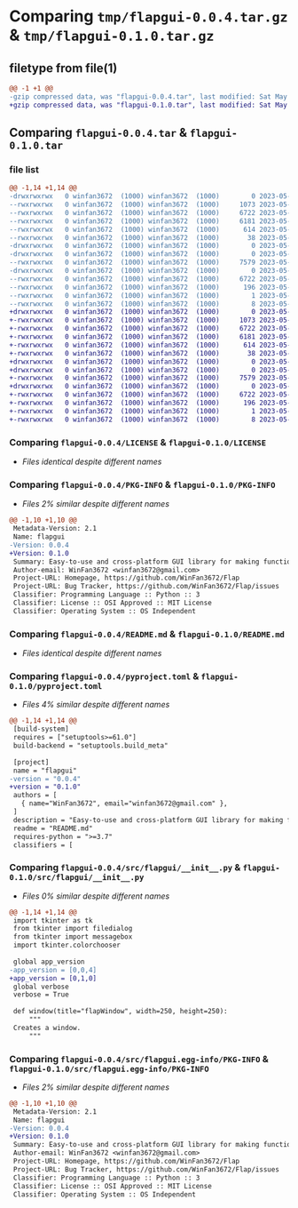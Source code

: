 # Comparing `tmp/flapgui-0.0.4.tar.gz` & `tmp/flapgui-0.1.0.tar.gz`

## filetype from file(1)

```diff
@@ -1 +1 @@
-gzip compressed data, was "flapgui-0.0.4.tar", last modified: Sat May 13 14:17:34 2023, max compression
+gzip compressed data, was "flapgui-0.1.0.tar", last modified: Sat May 13 14:19:27 2023, max compression
```

## Comparing `flapgui-0.0.4.tar` & `flapgui-0.1.0.tar`

### file list

```diff
@@ -1,14 +1,14 @@
-drwxrwxrwx   0 winfan3672  (1000) winfan3672  (1000)        0 2023-05-13 14:17:34.761965 flapgui-0.0.4/
--rwxrwxrwx   0 winfan3672  (1000) winfan3672  (1000)     1073 2023-05-12 20:35:47.000000 flapgui-0.0.4/LICENSE
--rwxrwxrwx   0 winfan3672  (1000) winfan3672  (1000)     6722 2023-05-13 14:17:34.761525 flapgui-0.0.4/PKG-INFO
--rwxrwxrwx   0 winfan3672  (1000) winfan3672  (1000)     6181 2023-05-13 10:49:01.000000 flapgui-0.0.4/README.md
--rwxrwxrwx   0 winfan3672  (1000) winfan3672  (1000)      614 2023-05-13 12:10:31.000000 flapgui-0.0.4/pyproject.toml
--rwxrwxrwx   0 winfan3672  (1000) winfan3672  (1000)       38 2023-05-13 14:17:34.762091 flapgui-0.0.4/setup.cfg
-drwxrwxrwx   0 winfan3672  (1000) winfan3672  (1000)        0 2023-05-13 14:17:34.710956 flapgui-0.0.4/src/
-drwxrwxrwx   0 winfan3672  (1000) winfan3672  (1000)        0 2023-05-13 14:17:34.755103 flapgui-0.0.4/src/flapgui/
--rwxrwxrwx   0 winfan3672  (1000) winfan3672  (1000)     7579 2023-05-13 13:47:33.000000 flapgui-0.0.4/src/flapgui/__init__.py
-drwxrwxrwx   0 winfan3672  (1000) winfan3672  (1000)        0 2023-05-13 14:17:34.760451 flapgui-0.0.4/src/flapgui.egg-info/
--rwxrwxrwx   0 winfan3672  (1000) winfan3672  (1000)     6722 2023-05-13 14:17:34.000000 flapgui-0.0.4/src/flapgui.egg-info/PKG-INFO
--rwxrwxrwx   0 winfan3672  (1000) winfan3672  (1000)      196 2023-05-13 14:17:34.000000 flapgui-0.0.4/src/flapgui.egg-info/SOURCES.txt
--rwxrwxrwx   0 winfan3672  (1000) winfan3672  (1000)        1 2023-05-13 14:17:34.000000 flapgui-0.0.4/src/flapgui.egg-info/dependency_links.txt
--rwxrwxrwx   0 winfan3672  (1000) winfan3672  (1000)        8 2023-05-13 14:17:34.000000 flapgui-0.0.4/src/flapgui.egg-info/top_level.txt
+drwxrwxrwx   0 winfan3672  (1000) winfan3672  (1000)        0 2023-05-13 14:19:27.880889 flapgui-0.1.0/
+-rwxrwxrwx   0 winfan3672  (1000) winfan3672  (1000)     1073 2023-05-12 20:35:47.000000 flapgui-0.1.0/LICENSE
+-rwxrwxrwx   0 winfan3672  (1000) winfan3672  (1000)     6722 2023-05-13 14:19:27.880420 flapgui-0.1.0/PKG-INFO
+-rwxrwxrwx   0 winfan3672  (1000) winfan3672  (1000)     6181 2023-05-13 10:49:01.000000 flapgui-0.1.0/README.md
+-rwxrwxrwx   0 winfan3672  (1000) winfan3672  (1000)      614 2023-05-13 14:19:04.000000 flapgui-0.1.0/pyproject.toml
+-rwxrwxrwx   0 winfan3672  (1000) winfan3672  (1000)       38 2023-05-13 14:19:27.881013 flapgui-0.1.0/setup.cfg
+drwxrwxrwx   0 winfan3672  (1000) winfan3672  (1000)        0 2023-05-13 14:19:27.839173 flapgui-0.1.0/src/
+drwxrwxrwx   0 winfan3672  (1000) winfan3672  (1000)        0 2023-05-13 14:19:27.875650 flapgui-0.1.0/src/flapgui/
+-rwxrwxrwx   0 winfan3672  (1000) winfan3672  (1000)     7579 2023-05-13 14:19:12.000000 flapgui-0.1.0/src/flapgui/__init__.py
+drwxrwxrwx   0 winfan3672  (1000) winfan3672  (1000)        0 2023-05-13 14:19:27.879210 flapgui-0.1.0/src/flapgui.egg-info/
+-rwxrwxrwx   0 winfan3672  (1000) winfan3672  (1000)     6722 2023-05-13 14:19:27.000000 flapgui-0.1.0/src/flapgui.egg-info/PKG-INFO
+-rwxrwxrwx   0 winfan3672  (1000) winfan3672  (1000)      196 2023-05-13 14:19:27.000000 flapgui-0.1.0/src/flapgui.egg-info/SOURCES.txt
+-rwxrwxrwx   0 winfan3672  (1000) winfan3672  (1000)        1 2023-05-13 14:19:27.000000 flapgui-0.1.0/src/flapgui.egg-info/dependency_links.txt
+-rwxrwxrwx   0 winfan3672  (1000) winfan3672  (1000)        8 2023-05-13 14:19:27.000000 flapgui-0.1.0/src/flapgui.egg-info/top_level.txt
```

### Comparing `flapgui-0.0.4/LICENSE` & `flapgui-0.1.0/LICENSE`

 * *Files identical despite different names*

### Comparing `flapgui-0.0.4/PKG-INFO` & `flapgui-0.1.0/PKG-INFO`

 * *Files 2% similar despite different names*

```diff
@@ -1,10 +1,10 @@
 Metadata-Version: 2.1
 Name: flapgui
-Version: 0.0.4
+Version: 0.1.0
 Summary: Easy-to-use and cross-platform GUI library for making functional GUI apps
 Author-email: WinFan3672 <winfan3672@gmail.com>
 Project-URL: Homepage, https://github.com/WinFan3672/Flap
 Project-URL: Bug Tracker, https://github.com/WinFan3672/Flap/issues
 Classifier: Programming Language :: Python :: 3
 Classifier: License :: OSI Approved :: MIT License
 Classifier: Operating System :: OS Independent
```

### Comparing `flapgui-0.0.4/README.md` & `flapgui-0.1.0/README.md`

 * *Files identical despite different names*

### Comparing `flapgui-0.0.4/pyproject.toml` & `flapgui-0.1.0/pyproject.toml`

 * *Files 4% similar despite different names*

```diff
@@ -1,14 +1,14 @@
 [build-system]
 requires = ["setuptools>=61.0"]
 build-backend = "setuptools.build_meta"
 
 [project]
 name = "flapgui"
-version = "0.0.4"
+version = "0.1.0"
 authors = [
   { name="WinFan3672", email="winfan3672@gmail.com" },
 ]
 description = "Easy-to-use and cross-platform GUI library for making functional GUI apps"
 readme = "README.md"
 requires-python = ">=3.7"
 classifiers = [
```

### Comparing `flapgui-0.0.4/src/flapgui/__init__.py` & `flapgui-0.1.0/src/flapgui/__init__.py`

 * *Files 0% similar despite different names*

```diff
@@ -1,14 +1,14 @@
 import tkinter as tk
 from tkinter import filedialog
 from tkinter import messagebox
 import tkinter.colorchooser
 
 global app_version
-app_version = [0,0,4]
+app_version = [0,1,0]
 global verbose
 verbose = True
 
 def window(title="flapWindow", width=250, height=250):
     """
 Creates a window.
     """
```

### Comparing `flapgui-0.0.4/src/flapgui.egg-info/PKG-INFO` & `flapgui-0.1.0/src/flapgui.egg-info/PKG-INFO`

 * *Files 2% similar despite different names*

```diff
@@ -1,10 +1,10 @@
 Metadata-Version: 2.1
 Name: flapgui
-Version: 0.0.4
+Version: 0.1.0
 Summary: Easy-to-use and cross-platform GUI library for making functional GUI apps
 Author-email: WinFan3672 <winfan3672@gmail.com>
 Project-URL: Homepage, https://github.com/WinFan3672/Flap
 Project-URL: Bug Tracker, https://github.com/WinFan3672/Flap/issues
 Classifier: Programming Language :: Python :: 3
 Classifier: License :: OSI Approved :: MIT License
 Classifier: Operating System :: OS Independent
```

